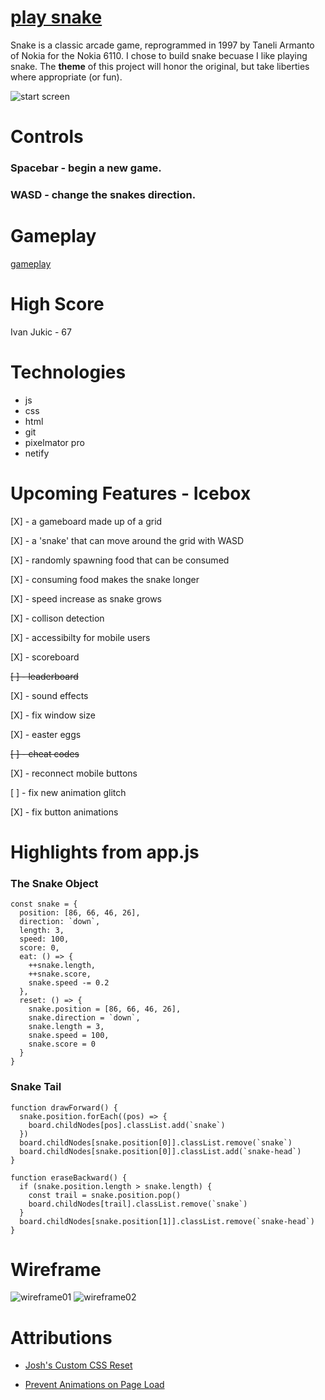 # [play snake](https://ssssnake.netlify.app)

<!-- #### a description of snake, why I chose it, and a screenshot -->
Snake is a classic arcade game, reprogrammed in 1997 by Taneli Armanto of Nokia for the Nokia 6110. I chose to build snake becuase I like playing snake. The __theme__ of this project will honor the original, but take liberties where appropriate (or fun).

![start screen](https://i.imgur.com/nlFpopN.png)
<!-- # How to Play -->
# Controls

### Spacebar - begin a new game.
### WASD - change the snakes direction.

# Gameplay

[gameplay](https://i.imgur.com/BhgiiFc.gifv)


# High Score
Ivan Jukic - 67

# Technologies

* js
* css
* html
* git
* pixelmator pro
* netify

# Upcoming Features - Icebox

[X] - a gameboard made up of a grid

[X] - a 'snake' that can move around the grid with WASD

[X] - randomly spawning food that can be consumed

[X] - consuming food makes the snake longer

[X] - speed increase as snake grows

[X] - collison detection

[X] - accessibilty for mobile users

[X] - scoreboard

~~[ ] - leaderboard~~ 

[X] - sound effects

[X] - fix window size

[X] - easter eggs

~~[ ] - cheat codes~~

[X] - reconnect mobile buttons

[ ] - fix new animation glitch

[X] - fix button animations

# Highlights from app.js

### The Snake Object
``` 
const snake = {
  position: [86, 66, 46, 26],
  direction: `down`,
  length: 3,
  speed: 100,
  score: 0,
  eat: () => {
    ++snake.length,
    ++snake.score,
    snake.speed -= 0.2
  },
  reset: () => {
    snake.position = [86, 66, 46, 26],
    snake.direction = `down`,
    snake.length = 3,
    snake.speed = 100,
    snake.score = 0
  }
}
```
### Snake Tail
```
function drawForward() {
  snake.position.forEach((pos) => {
    board.childNodes[pos].classList.add(`snake`)
  })
  board.childNodes[snake.position[0]].classList.remove(`snake`)
  board.childNodes[snake.position[0]].classList.add(`snake-head`)
}

function eraseBackward() {
  if (snake.position.length > snake.length) {
    const trail = snake.position.pop()
    board.childNodes[trail].classList.remove(`snake`)
  }
  board.childNodes[snake.position[1]].classList.remove(`snake-head`)
}
```

<!-- ### Button Animations
```
document.addEventListener(`keydown`, (event) => {
  buttonAnimationOn(event.key)
})
document.addEventListener(`keyup`, (event) => {
  buttonAnimationOff(event.key)
})

function buttonAnimationOn(id) {
  document.querySelector(`#${id}`).classList.remove(`hidden`)
}

function buttonAnimationOff(id) {
  document.querySelector(`#${id}`).classList.add(`hidden`)
}
``` -->

# Wireframe

![wireframe01](https://i.imgur.com/4DYTRVW.png)
![wireframe02](https://i.imgur.com/vXAY1bN.png)

# Attributions

* [Josh's Custom CSS Reset](https://www.joshwcomeau.com/css/custom-css-reset/)

* [Prevent Animations on Page Load](https://stackoverflow.com/questions/27938900/how-to-prevent-a-css-keyframe-animation-from-running-on-page-load)

